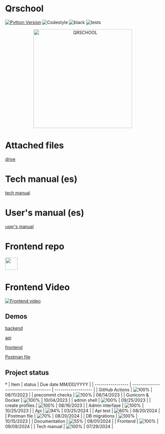 # Qrschool

[![Python Version](https://img.shields.io/badge/python-3.11-blue)](https://www.python.org/downloads/release/python-390/)
![Codestyle](https://img.shields.io/badge/code%20style-black-000000.svg)
![black](https://github.com/selobu/qrschool/actions/workflows/black.yml/badge.svg)
![tests](https://github.com/selobu/qrschool/actions/workflows/test.yml/badge.svg)

<p align="center">
  <a href="https://qrschool.gestionhseq.com">
    <img src="https://raw.githubusercontent.com/selobu/qrschool/main/.github/assets/qrschool.svg" width="320" alt="QRSCHOOL">
  </a>
</p>

# Attached files

[drive](https://drive.google.com/drive/folders/1P3j3Uf6pVflycSsLEuMCAk4HPR8giLLT)

# Tech manual (es)

[tech manual](https://qrschooltechmanual.gestionhseq.com)

# User's manual (es)

[user's manual](https://selobu.github.io/qrschool/)

# Frontend repo
[<img src="https://github.githubassets.com/assets/GitHub-Mark-ea2971cee799.png" width="40" height="40">](https://github.com/selobu/qrschool_frontend)

# Frontend Video
[![Frontend video](https://img.youtube.com/vi/SmmdnBZbM10/0.jpg)](https://www.youtube.com/watch?v=SmmdnBZbM10)



## Demos
[backend](https://qrschool-selobu.pythonanywhere.com/admin/) 

[api](https://qrschool-selobu.pythonanywhere.com/api/)

[frontend](https://qrschoolapp.gestionhseq.com)

[Postman file](https://github.com/selobu/qrschool/blob/main/scripts/postman.json)


## Project status
º
| Item              | status                                | Due date MM/DD/YYYY |
| ----------------- | ------------------------------------- | ------------------- |
| GitHub Actions    | ![100%](https://progress-bar.dev/100) | 08/11/2023          |
| precommit checks  | ![100%](https://progress-bar.dev/100) | 08/14/2023          |
| Gunicorn & Docker | ![100%](https://progress-bar.dev/100) | 10/04/2023          |
| admin shell       | ![100%](https://progress-bar.dev/100) | 09/25/2023          |
| create profiles   | ![100%](https://progress-bar.dev/100) | 08/16/2023          |
| Admin interfase   | ![100%](https://progress-bar.dev/100) | 10/25/2023          |
| Api               | ![94%](https://progress-bar.dev/94)   | 03/25/2024          |
| Api test          | ![60%](https://progress-bar.dev/60)   | 08/20/2024          |
| Postman file      | ![70%](https://progress-bar.dev/70)   | 08/20/2024          |
| DB migrations     | ![100%](https://progress-bar.dev/100) | 10/15/2023          |
| Documentation     | ![55%](https://progress-bar.dev/55)   | 08/01/2024          |
| Frontend          | ![100%](https://progress-bar.dev/100) | 09/09/2024          |
| Tech manual       | ![100%](https://progress-bar.dev/100) | 07/29/2024          |
